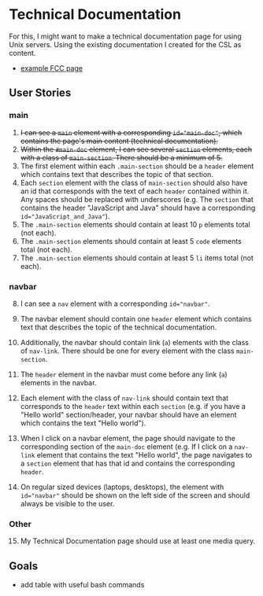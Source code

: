 # Technical Documentation

For this, I might want to make a technical documentation page for using Unix servers. Using the existing documentation I created for the CSL as content.

* [example FCC page](https://codepen.io/freeCodeCamp/full/NdrKKL)

## User Stories

### main

1. ~~I can see a `main` element with a corresponding `id="main-doc"`, which contains the page's main content (technical documentation).~~
2. ~~Within the `#main-doc` element, I can see several `section` elements, each with a class of `main-section`. There should be a minimum of 5.~~
3. The first element within each `.main-section` should be a `header` element which contains text that describes the topic of that section.
4. Each `section` element with the class of `main-section` should also have an id that corresponds with the text of each `header` contained within it. Any spaces should be replaced with underscores (e.g. The `section` that contains the header "JavaScript and Java" should have a corresponding `id="JavaScript_and_Java"`).
5. The `.main-section` elements should contain at least 10 `p` elements total (not each).
6. The `.main-section` elements should contain at least 5 `code` elements total (not each).
7. The `.main-section` elements should contain at least 5 `li` items total (not each).

### navbar

8. I can see a `nav` element with a corresponding `id="navbar"`.

9. The navbar element should contain one `header` element which contains text that describes the topic of the technical documentation.

10. Additionally, the navbar should contain link (`a`) elements with the class of `nav-link`. There should be one for every element with the class `main-section`.

11. The `header` element in the navbar must come before any link (`a`) elements in the navbar.

12. Each element with the class of `nav-link` should contain text that corresponds to the `header` text within each `section` (e.g. if you have a "Hello world" section/header, your navbar should have an element which contains the text "Hello world").

13. When I click on a navbar element, the page should navigate to the corresponding section of the `main-doc` element (e.g. If I click on a `nav-link` element that contains the text "Hello world", the page navigates to a `section` element that has that id and contains the corresponding `header`.

14. On regular sized devices (laptops, desktops), the element with `id="navbar"` should be shown on the left side of the screen and should always be visible to the user.

### Other

15. My Technical Documentation page should use at least one media query.

## Goals

* add table with useful bash commands